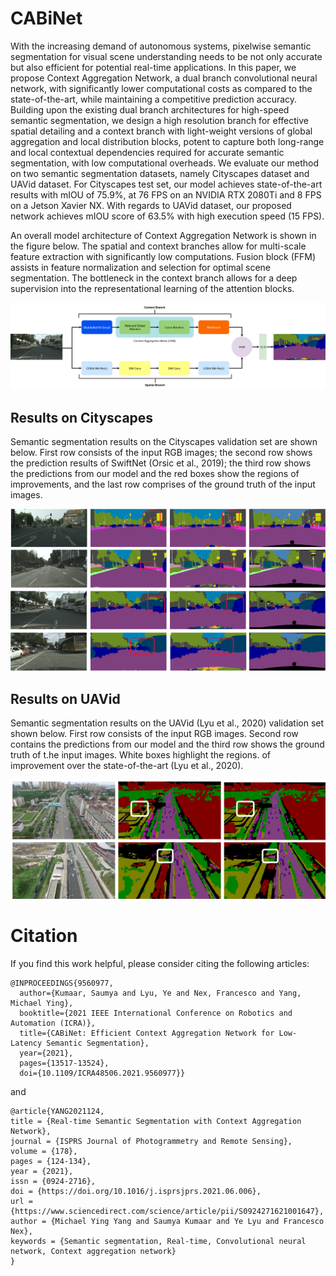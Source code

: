 # CABiNet

With the increasing demand of autonomous systems, pixelwise semantic segmentation for visual scene understanding needs to be not only accurate but also efficient for potential real-time applications. In this paper, we propose Context Aggregation Network, a dual branch convolutional neural network, with significantly lower computational costs as compared to the state-of-the-art, while maintaining a competitive prediction accuracy. Building upon the existing dual branch architectures for high-speed semantic segmentation, we design a high resolution branch for effective spatial detailing and a context branch with light-weight versions of global aggregation and local distribution blocks, potent to capture both long-range and local contextual dependencies required for accurate semantic segmentation, with low computational overheads. We evaluate our method on two semantic segmentation datasets, namely Cityscapes dataset and UAVid dataset. For Cityscapes test set, our model achieves state-of-the-art results with mIOU of 75.9%, at 76 FPS on an NVIDIA RTX 2080Ti and 8 FPS on a Jetson Xavier NX. With regards to UAVid dataset, our proposed network achieves mIOU score of 63.5% with high execution speed (15 FPS). 

An overall model architecture of Context Aggregation Network is shown in the figure below. The spatial and context branches allow for multi-scale feature extraction with significantly low computations. Fusion block (FFM) assists in feature normalization and selection for optimal scene segmentation. The bottleneck in the context branch allows for a deep supervision into the representational learning of the attention blocks.

![title](imgs/cabinet.jpg)

## Results on Cityscapes

Semantic segmentation results on the Cityscapes validation set are shown below. First row consists of the input RGB images; the second row shows the prediction results of SwiftNet (Orsic et al., 2019); the third row shows the predictions from our model and the red boxes show the regions of improvements, and the last row comprises of the ground truth of the input images.

![title](imgs/citys.jpg)


## Results on UAVid

Semantic segmentation results on the UAVid (Lyu et al., 2020) validation set shown below. First row consists of the input RGB images. Second row contains the predictions from our model and the third row shows the ground truth of t.he input images. White boxes highlight the regions. of improvement over the state-of-the-art (Lyu et al., 2020).

![title](imgs/uavid.jpg)


# Citation

If you find this work helpful, please consider citing the following articles:

```
@INPROCEEDINGS{9560977,
  author={Kumaar, Saumya and Lyu, Ye and Nex, Francesco and Yang, Michael Ying},
  booktitle={2021 IEEE International Conference on Robotics and Automation (ICRA)}, 
  title={CABiNet: Efficient Context Aggregation Network for Low-Latency Semantic Segmentation}, 
  year={2021},
  pages={13517-13524},
  doi={10.1109/ICRA48506.2021.9560977}}

```
and 
```
@article{YANG2021124,
title = {Real-time Semantic Segmentation with Context Aggregation Network},
journal = {ISPRS Journal of Photogrammetry and Remote Sensing},
volume = {178},
pages = {124-134},
year = {2021},
issn = {0924-2716},
doi = {https://doi.org/10.1016/j.isprsjprs.2021.06.006},
url = {https://www.sciencedirect.com/science/article/pii/S0924271621001647},
author = {Michael Ying Yang and Saumya Kumaar and Ye Lyu and Francesco Nex},
keywords = {Semantic segmentation, Real-time, Convolutional neural network, Context aggregation network}
}
```